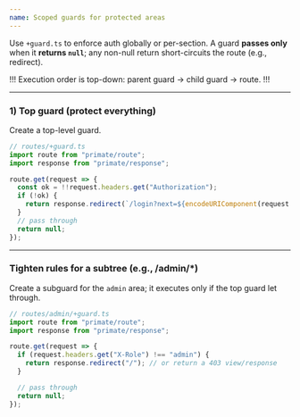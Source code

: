 ```yaml
---
name: Scoped guards for protected areas
---
```


Use `+guard.ts` to enforce auth globally or per-section. A guard
**passes only** when it **returns `null`**; any non-null return short-circuits
the route (e.g., redirect).

!!!
Execution order is top-down: parent guard -> child guard -> route.
!!!

---

### 1) Top guard (protect everything)

Create a top-level guard.

```ts
// routes/+guard.ts
import route from "primate/route";
import response from "primate/response";

route.get(request => {
  const ok = !!request.headers.get("Authorization");
  if (!ok) {
    return response.redirect(`/login?next=${encodeURIComponent(request.target)}`);
  }
  // pass through
  return null;
});
```

---

### Tighten rules for a subtree (e.g., /admin/*)

Create a subguard for the `admin` area; it executes only if the top guard let
through.

```ts
// routes/admin/+guard.ts
import route from "primate/route";
import response from "primate/response";

route.get(request => {
  if (request.headers.get("X-Role") !== "admin") {
    return response.redirect("/"); // or return a 403 view/response
  }

  // pass through
  return null;
});
```

